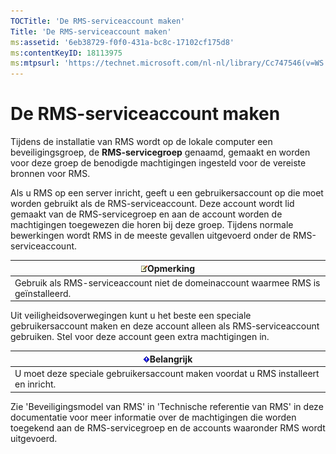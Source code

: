 ```yaml
---
TOCTitle: 'De RMS-serviceaccount maken'
Title: 'De RMS-serviceaccount maken'
ms:assetid: '6eb38729-f0f0-431a-bc8c-17102cf175d8'
ms:contentKeyID: 18113975
ms:mtpsurl: 'https://technet.microsoft.com/nl-nl/library/Cc747546(v=WS.10)'
---
```


De RMS-serviceaccount maken
===========================

Tijdens de installatie van RMS wordt op de lokale computer een beveiligingsgroep, de **RMS-servicegroep** genaamd, gemaakt en worden voor deze groep de benodigde machtigingen ingesteld voor de vereiste bronnen voor RMS.

Als u RMS op een server inricht, geeft u een gebruikersaccount op die moet worden gebruikt als de RMS-serviceaccount. Deze account wordt lid gemaakt van de RMS-servicegroep en aan de account worden de machtigingen toegewezen die horen bij deze groep. Tijdens normale bewerkingen wordt RMS in de meeste gevallen uitgevoerd onder de RMS-serviceaccount.

| ![](images/Cc747546.note(WS.10).gif)Opmerking         |
|------------------------------------------------------------------------------------|
| Gebruik als RMS-serviceaccount niet de domeinaccount waarmee RMS is geïnstalleerd. |

Uit veiligheidsoverwegingen kunt u het beste een speciale gebruikersaccount maken en deze account alleen als RMS-serviceaccount gebruiken. Stel voor deze account geen extra machtigingen in.

| ![](images/Cc747546.Important(WS.10).gif)Belangrijk   |
|------------------------------------------------------------------------------------|
| U moet deze speciale gebruikersaccount maken voordat u RMS installeert en inricht. |

Zie 'Beveiligingsmodel van RMS' in 'Technische referentie van RMS' in deze documentatie voor meer informatie over de machtigingen die worden toegekend aan de RMS-servicegroep en de accounts waaronder RMS wordt uitgevoerd.
